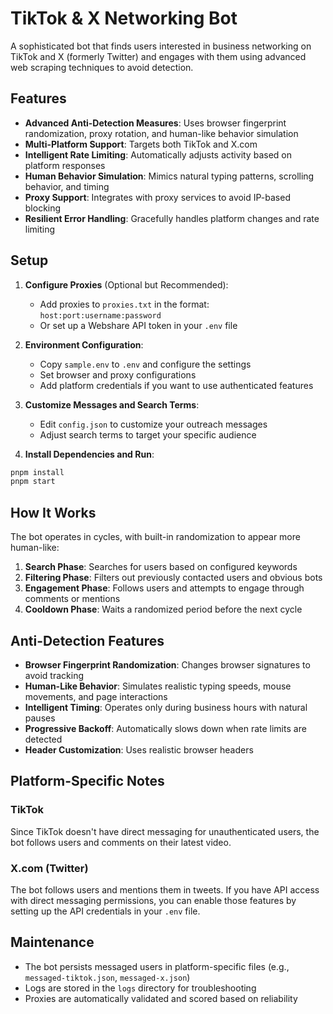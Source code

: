 # TikTok & X Networking Bot

A sophisticated bot that finds users interested in business networking on TikTok and X (formerly Twitter) and engages with them using advanced web scraping techniques to avoid detection.

## Features

- **Advanced Anti-Detection Measures**: Uses browser fingerprint randomization, proxy rotation, and human-like behavior simulation
- **Multi-Platform Support**: Targets both TikTok and X.com
- **Intelligent Rate Limiting**: Automatically adjusts activity based on platform responses
- **Human Behavior Simulation**: Mimics natural typing patterns, scrolling behavior, and timing
- **Proxy Support**: Integrates with proxy services to avoid IP-based blocking
- **Resilient Error Handling**: Gracefully handles platform changes and rate limiting

## Setup

1. **Configure Proxies** (Optional but Recommended):
   - Add proxies to `proxies.txt` in the format: `host:port:username:password`
   - Or set up a Webshare API token in your `.env` file

2. **Environment Configuration**:
   - Copy `sample.env` to `.env` and configure the settings
   - Set browser and proxy configurations
   - Add platform credentials if you want to use authenticated features

3. **Customize Messages and Search Terms**:
   - Edit `config.json` to customize your outreach messages
   - Adjust search terms to target your specific audience

4. **Install Dependencies and Run**:
```bash
pnpm install
pnpm start
```

## How It Works

The bot operates in cycles, with built-in randomization to appear more human-like:

1. **Search Phase**: Searches for users based on configured keywords
2. **Filtering Phase**: Filters out previously contacted users and obvious bots
3. **Engagement Phase**: Follows users and attempts to engage through comments or mentions
4. **Cooldown Phase**: Waits a randomized period before the next cycle

## Anti-Detection Features

- **Browser Fingerprint Randomization**: Changes browser signatures to avoid tracking
- **Human-Like Behavior**: Simulates realistic typing speeds, mouse movements, and page interactions
- **Intelligent Timing**: Operates only during business hours with natural pauses
- **Progressive Backoff**: Automatically slows down when rate limits are detected
- **Header Customization**: Uses realistic browser headers

## Platform-Specific Notes

### TikTok
Since TikTok doesn't have direct messaging for unauthenticated users, the bot follows users and comments on their latest video.

### X.com (Twitter)
The bot follows users and mentions them in tweets. If you have API access with direct messaging permissions, you can enable those features by setting up the API credentials in your `.env` file.

## Maintenance

- The bot persists messaged users in platform-specific files (e.g., `messaged-tiktok.json`, `messaged-x.json`)
- Logs are stored in the `logs` directory for troubleshooting
- Proxies are automatically validated and scored based on reliability
